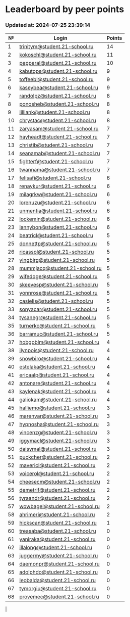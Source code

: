 # Leaderboard by peer points

### Updated at: 2024-07-25 23:39:14

| № | Login | Points |
|---|-------|--------|
|1|trinitym@student.21-school.ru|14|
|2|kokoschl@student.21-school.ru|11|
|3|pepperal@student.21-school.ru|10|
|4|kabutops@student.21-school.ru|9|
|5|toffeebl@student.21-school.ru|9|
|6|kaseybea@student.21-school.ru|9|
|7|randolpz@student.21-school.ru|8|
|8|ponosheb@student.21-school.ru|8|
|9|lilliank@student.21-school.ru|8|
|10|chrystac@student.21-school.ru|8|
|11|zaryasam@student.21-school.ru|7|
|12|hayheadt@student.21-school.ru|7|
|13|christib@student.21-school.ru|7|
|14|seanamab@student.21-school.ru|7|
|15|fighterf@student.21-school.ru|7|
|16|twannama@student.21-school.ru|7|
|17|felisafi@student.21-school.ru|6|
|18|renaykur@student.21-school.ru|6|
|19|milagrkw@student.21-school.ru|6|
|20|lorenuzu@student.21-school.ru|6|
|21|unmentia@student.21-school.ru|6|
|22|lockemin@student.21-school.ru|6|
|23|lannybon@student.21-school.ru|6|
|24|beatricl@student.21-school.ru|5|
|25|donnettp@student.21-school.ru|5|
|26|ricassol@student.21-school.ru|5|
|27|yingbirg@student.21-school.ru|5|
|28|mummjacq@student.21-school.ru|5|
|29|wifedoge@student.21-school.ru|5|
|30|skeevesp@student.21-school.ru|5|
|31|yonnrose@student.21-school.ru|5|
|32|casielis@student.21-school.ru|5|
|33|sonyacar@student.21-school.ru|5|
|34|tysanegr@student.21-school.ru|5|
|35|turnerko@student.21-school.ru|5|
|36|barramuc@student.21-school.ru|5|
|37|hobgoblm@student.21-school.ru|4|
|38|ilynpois@student.21-school.ru|4|
|39|snowbiro@student.21-school.ru|4|
|40|estelaka@student.21-school.ru|4|
|41|ericaalp@student.21-school.ru|4|
|42|antonare@student.21-school.ru|4|
|43|kaylenak@student.21-school.ru|4|
|44|galiokam@student.21-school.ru|4|
|45|halliemo@student.21-school.ru|3|
|46|marenvar@student.21-school.ru|3|
|47|hypnosha@student.21-school.ru|3|
|48|vincenzg@student.21-school.ru|3|
|49|iggymacl@student.21-school.ru|3|
|50|daisymal@student.21-school.ru|3|
|51|puckcher@student.21-school.ru|2|
|52|mavericl@student.21-school.ru|2|
|53|voicerol@student.21-school.ru|2|
|54|cheesecm@student.21-school.ru|2|
|55|demetrif@student.21-school.ru|2|
|56|tyraandr@student.21-school.ru|2|
|57|wowbagel@student.21-school.ru|2|
|58|ahrimeri@student.21-school.ru|2|
|59|hickscan@student.21-school.ru|1|
|60|treasaba@student.21-school.ru|0|
|61|yaniraka@student.21-school.ru|0|
|62|illalong@student.21-school.ru|0|
|63|juggermy@student.21-school.ru|0|
|64|daemonpr@student.21-school.ru|0|
|65|adolphdo@student.21-school.ru|0|
|66|leobalda@student.21-school.ru|0|
|67|tymorgiu@student.21-school.ru|0|
|68|provemec@student.21-school.ru|0|
|
